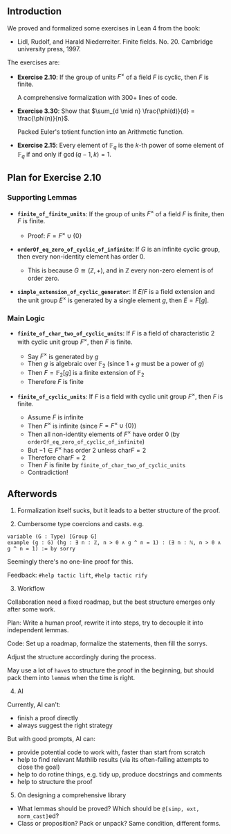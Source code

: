 ## Introduction

We proved and formalized some exercises in Lean 4 from the book:

- Lidl, Rudolf, and Harald Niederreiter. Finite fields. No. 20. Cambridge university press, 1997.

The exercises are:

- **Exercise 2.10**: If the group of units $F^\times$ of a field $F$ is cyclic, then $F$ is finite.

  A comprehensive formalization with 300+ lines of code.

- **Exercise 3.30**: Show that $\sum_{d \mid n} \frac{\phi(d)}{d} = \frac{\phi(n)}{n}$.

  Packed Euler's totient function into an Arithmetic function.

- **Exercise 2.15**: Every element of $\mathbb F_q$ is the $k$-th power of some element of $\mathbb F_q$
if and only if $\gcd (q - 1, k) = 1$.

## Plan for Exercise 2.10

### Supporting Lemmas

- **`finite_of_finite_units`**: If the group of units $F^\times$ of a field $F$ is finite, then $F$ is finite. 
  - Proof: $F = F^\times \cup \{0\}$

- **`orderOf_eq_zero_of_cyclic_of_infinite`**: If $G$ is an infinite cyclic group, then every non-identity element has order 0.
  - This is because $G \cong (\mathbb{Z}, +)$, and in $\mathbb{Z}$ every non-zero element is of order zero.

- **`simple_extension_of_cyclic_generator`**: If $E/F$ is a field extension and the unit group $E^\times$ is generated by a single element $g$, then $E = F[g]$.

### Main Logic

- **`finite_of_char_two_of_cyclic_units`**: If $F$ is a field of characteristic $2$ with cyclic unit group $F^\times$, then $F$ is finite.
  - Say $F^\times$ is generated by $g$
  - Then $g$ is algebraic over $\mathbb{F}_2$ (since $1 + g$ must be a power of $g$)
  - Then $F = \mathbb{F}_2[g]$ is a finite extension of $\mathbb{F}_2$
  - Therefore $F$ is finite

- **`finite_of_cyclic_units`**: If $F$ is a field with cyclic unit group $F^\times$, then $F$ is finite.

  - Assume $F$ is infinite
  - Then $F^\times$ is infinite (since $F = F^\times \cup \{0\}$)
  - Then all non-identity elements of $F^\times$ have order 0 (by `orderOf_eq_zero_of_cyclic_of_infinite`)
  - But $-1 \in F^\times$ has order $2$ unless $\mathrm{char} F = 2$
  - Therefore $\mathrm{char} F = 2$
  - Then $F$ is finite by `finite_of_char_two_of_cyclic_units`
  - Contradiction!

## Afterwords

1. Formalization itself sucks, but it leads to a better structure of the proof.

2. Cumbersome type coercions and casts. e.g.

  ```lean
  variable (G : Type) [Group G]
  example (g : G) (hg : ∃ n : ℤ, n > 0 ∧ g ^ n = 1) : (∃ n : ℕ, n > 0 ∧ g ^ n = 1) := by sorry
  ```

  Seemingly there's no one-line proof for this.

  Feedback: `#help tactic lift`, `#help tactic rify`

3. Workflow

  Collaboration need a fixed roadmap, but the best structure emerges only after some work.

  Plan: Write a human proof, rewrite it into steps, try to decouple it into independent lemmas.

  Code: Set up a roadmap, formalize the statements, then fill the sorrys.
  
  Adjust the structure accordingly during the process.
  
  May use a lot of `have`s to structure the proof in the beginning, but should pack them into `lemma`s when the time is right.

4. AI

  Currently, AI can't:

  - finish a proof directly
  - always suggest the right strategy

  But with good prompts, AI can:

  - provide potential code to work with, faster than start from scratch
  - help to find relevant Mathlib results (via its often-failing attempts to close the goal)
  - help to do rotine things, e.g. tidy up, produce docstrings and comments
  - help to structure the proof

5. On designing a comprehensive library

  - What lemmas should be proved? Which should be `@[simp, ext, norm_cast]`ed?
  - Class or proposition? Pack or unpack? Same condition, different forms.